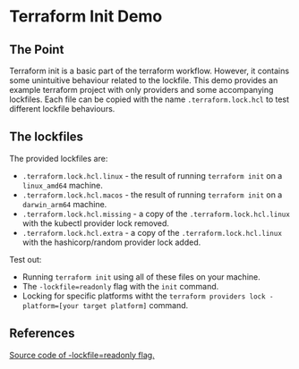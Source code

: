 # Terraform Init Demo

## The Point

Terraform init is a basic part of the terraform workflow. However, it contains some unintuitive behaviour related to the lockfile.
This demo provides an example terraform project with only providers and some accompanying lockfiles.
Each file can be copied with the name `.terraform.lock.hcl` to test different lockfile behaviours.

## The lockfiles

The provided lockfiles are:

* `.terraform.lock.hcl.linux` - the result of running `terraform init` on a `linux_amd64` machine.
* `.terraform.lock.hcl.macos` - the result of running `terraform init` on a `darwin_arm64` machine.
* `.terraform.lock.hcl.missing` - a copy of the `.terraform.lock.hcl.linux` with the kubectl provider lock removed.
* `.terraform.lock.hcl.extra` - a copy of the `.terraform.lock.hcl.linux` with the hashicorp/random provider lock added.

Test out:
* Running `terraform init` using all of these files on your machine.
* The `-lockfile=readonly` flag with the `init` command.
* Locking for specific platforms witht the `terraform providers lock -platform=[your target platform]` command.

## References
[Source code of -lockfile=readonly flag.](https://github.com/hashicorp/terraform/blob/ac015cb36b8fb5591e277ae7ef8cfb0d7f89548d/internal/command/init.go#L755)
